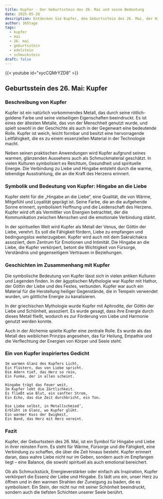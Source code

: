 ```yaml
---
title: Kupfer - Der Geburtsstein des 26. Mai und seine Bedeutung
date: 2025-05-26
description: Entdecken Sie Kupfer, den Geburtsstein des 26. Mai, der Hingabe an die Liebe symbolisiert. Seine Symbolik und Geschichte werden Sie inspirieren.
author: 365tage
tags:
  - kupfer
  - mai
  - 26. mai
  - geburtsstein
  - edelstein
  - schmuckstein
draft: false
---
```


{{< youtube id="xycCQMrYZD8" >}}

## Geburtsstein des 26. Mai: Kupfer

### Beschreibung von Kupfer

Kupfer ist ein natürlich vorkommendes Metall, das durch seine rötlich-goldene Farbe und seine vielseitigen Eigenschaften beeindruckt. Es ist eines der ältesten Metalle, das von der Menschheit genutzt wurde, und spielt sowohl in der Geschichte als auch in der Gegenwart eine bedeutende Rolle. Kupfer ist weich, leicht formbar und besitzt eine hervorragende Leitfähigkeit, die es zu einem essenziellen Material in der Technologie macht.

Neben seinen praktischen Anwendungen wird Kupfer aufgrund seines warmen, glänzenden Aussehens auch als Schmuckmaterial geschätzt. In vielen Kulturen symbolisiert es Reichtum, Gesundheit und spirituelle Energie. Die Verbindung zu Liebe und Hingabe entsteht durch die warme, lebendige Ausstrahlung, die an die Kraft des Herzens erinnert.

### Symbolik und Bedeutung von Kupfer: Hingabe an die Liebe

Kupfer steht für die „Hingabe an die Liebe“, eine Qualität, die von Wärme, Mitgefühl und Loyalität geprägt ist. Seine Farbe, die an die aufgehende Sonne erinnert, symbolisiert Hoffnung und die Leidenschaft des Herzens. Kupfer wird oft als Vermittler von Energien betrachtet, der die Kommunikation zwischen Menschen und die emotionale Verbindung stärkt.

In der spirituellen Welt wird Kupfer als Metall der Venus, der Göttin der Liebe, verehrt. Es soll die Fähigkeit fördern, Liebe zu empfangen und bedingungslos weiterzugeben. Kupfer wird auch mit dem Sakralchakra assoziiert, dem Zentrum für Emotionen und Intimität. Die Hingabe an die Liebe, die Kupfer verkörpert, betont die Wichtigkeit von Fürsorge, Verständnis und gegenseitigem Vertrauen in Beziehungen.

### Geschichten im Zusammenhang mit Kupfer

Die symbolische Bedeutung von Kupfer lässt sich in vielen antiken Kulturen und Legenden finden. In der ägyptischen Mythologie war Kupfer mit Hathor, der Göttin der Liebe und des Festes, verbunden. Kupfer war auch ein Material für die Herstellung heiliger Gegenstände, die in Tempeln verwendet wurden, um göttliche Energie zu kanalisieren.

In der griechischen Mythologie wurde Kupfer mit Aphrodite, der Göttin der Liebe und Schönheit, assoziiert. Es wurde gesagt, dass ihre Energie durch dieses Metall fließt, wodurch es zur Förderung von Liebe und Harmonie genutzt werden konnte.

Auch in der Alchemie spielte Kupfer eine zentrale Rolle. Es wurde als das Metall des weiblichen Prinzips angesehen, das für Heilung, Empathie und die Verflechtung der Energien von Körper und Seele steht.

### Ein von Kupfer inspiriertes Gedicht

```
Im warmen Glanz des Kupfers Licht,  
Ein Flüstern, das von Liebe spricht.  
Die Adern tief, das Herz so rein,  
Ein Funke, der in allen scheint.  

Hingabe trägt das Feuer weit,  
Im Kupfer lebt die Zärtlichkeit.  
Es fließt wie Blut, ein sanfter Strom,  
Ein Echo, das die Zeit durchbricht, ein Ton.  

Die Liebe selbst, in Metallschmied’,  
Erblüht im Glanz, wo Kupfer glüht.  
Ein warmer Kuss der Ewigkeit,  
Ein Band, das Herz mit Herz vereint.  
```

### Fazit

Kupfer, der Geburtsstein des 26. Mai, ist ein Symbol für Hingabe und Liebe in ihrer reinsten Form. Es steht für Wärme, Fürsorge und die Fähigkeit, eine Verbindung zu schaffen, die über die Zeit hinaus besteht. Kupfer erinnert daran, dass wahre Liebe nicht nur im Geben, sondern auch im Empfangen liegt – eine Balance, die sowohl spirituell als auch emotional bereichert.

Ob als Schmuckstück, Energieverstärker oder einfach als Inspiration, Kupfer verkörpert die Essenz der Liebe und Hingabe. Es lädt uns ein, unser Herz zu öffnen und in den warmen Strahlen der Zuneigung zu baden, die es symbolisiert. Ein Stein, der nicht nur mit seiner Schönheit beeindruckt, sondern auch die tiefsten Schichten unserer Seele berührt.
